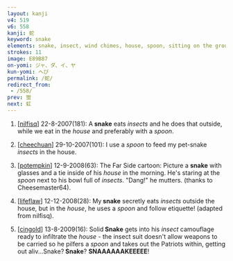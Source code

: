 ```yaml
---
layout: kanji
v4: 519
v6: 558
kanji: 蛇
keyword: snake
elements: snake, insect, wind chimes, house, spoon, sitting on the ground
strokes: 11
image: E89B87
on-yomi: ジャ、ダ、イ、ヤ
kun-yomi: へび
permalink: /蛇/
redirect_from:
 - /558/
prev: 蛍
next: 虹
---
```


1) [<a href="http://kanji.koohii.com/profile/nilfisq">nilfisq</a>] 22-8-2007(181): A<strong> snake</strong> eats <em>insects</em> and he does that outside, while we eat in the <em>house</em> and preferably with a <em>spoon</em>.

2) [<a href="http://kanji.koohii.com/profile/cheechuan">cheechuan</a>] 29-10-2007(101): I use a <em>spoon</em> to feed my pet-snake <em>insects</em> in the house.

3) [<a href="http://kanji.koohii.com/profile/potempkin">potempkin</a>] 12-9-2008(63): The Far Side cartoon: Picture a <strong>snake</strong> with glasses and a tie inside of his <em>house</em> in the morning. He&#039;s staring at the <em>spoon</em> next to his bowl full of <em>insects</em>. &quot;Dang!&quot; he mutters. (thanks to Cheesemaster64).

4) [<a href="http://kanji.koohii.com/profile/lifeflaw">lifeflaw</a>] 12-12-2008(28): My<strong> snake</strong> secretly eats <em>insects</em> outside the house, but in the <em>house</em>, he uses a <em>spoon</em> and follow etiquette! (adapted from nilfisq).

5) [<a href="http://kanji.koohii.com/profile/cingold">cingold</a>] 13-8-2009(16): Solid<strong> Snake</strong> gets into his <em>insect</em> camouflage ready to infiltrate the <em>house</em> - the insect suit doesn&#039;t allow weapons to be carried so he pilfers a <em>spoon</em> and takes out the Patriots within, getting out aliv...Snake?<strong> Snake</strong>? <strong>SNAAAAAAKEEEEE</strong>!

